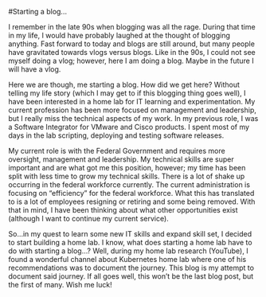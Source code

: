 #Starting a blog...

I remember in the late 90s when blogging was all the rage. During that time in my life, I would have probably laughed at the thought of blogging anything. Fast forward to today and blogs are still around, but many people have gravitated towards vlogs versus blogs. Like in the 90s, I could not see myself doing a vlog; however, here I am doing a blog. Maybe in the future I will have a vlog. 

Here we are though, me starting a blog. How did we get here? Without telling my life story (which I may get to if this blogging thing goes well),  I have been interested in a home lab for IT learning and experimentation. My current profession has been more focused on management and leadership, but I really miss the technical aspects of my work. In my previous role, I was a Software Integrator for VMware and Cisco products. I spent most of my days in the lab scripting, deploying and testing software releases. 

My current role is with the Federal Government and requires more oversight, management and leadership. My technical skills are super important and are what got me this position, however; my time has been split with less time to grow my technical skills. There is a lot of shake up occurring in the federal workforce currently. The current administration is focusing on “efficiency” for the federal workforce. What this has translated to is a lot of employees resigning or retiring and some being removed. With that in mind, I have been thinking about what other opportunities exist (although I want to continue my current service). 

So…in my quest to learn some new IT skills and expand skill set, I decided to start building a home lab. I know, what does starting a home lab have to do with starting a blog…? Well, during my home lab research (YouTube), I found a wonderful channel about Kubernetes home lab where one of his recommendations was to document the journey. This blog is my attempt to document said journey. If all goes well, this won’t be the last blog post, but the first of many. Wish me luck!
